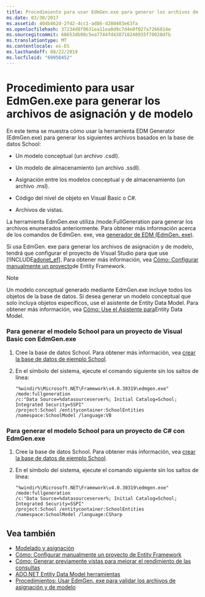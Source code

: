 ```yaml
---
title: Procedimiento para usar EdmGen.exe para generar los archivos de asignación y de modelo
ms.date: 03/30/2017
ms.assetid: 40db462d-2fd2-4cc1-ad86-d280403e63fa
ms.openlocfilehash: 37234d8f0631ea11ea0d9c7d4e8f027a7266814e
ms.sourcegitcommit: 68653db98c5ea7744fd438710248935f70020dfb
ms.translationtype: MT
ms.contentlocale: es-ES
ms.lasthandoff: 08/22/2019
ms.locfileid: "69958452"
---
```

# <a name="how-to-use-edmgenexe-to-generate-the-model-and-mapping-files"></a>Procedimiento para usar EdmGen.exe para generar los archivos de asignación y de modelo
En este tema se muestra cómo usar la herramienta EDM Generator (EdmGen.exe) para generar los siguientes archivos basados en la base de datos School:  
  
- Un modelo conceptual (un archivo .csdl).  
  
- Un modelo de almacenamiento (un archivo .ssdl).  
  
- Asignación entre los modelos conceptual y de almacenamiento (un archivo .msl).  
  
- Código del nivel de objeto en Visual Basic o C#.  
  
- Archivos de vistas.  
  
 La herramienta EdmGen.exe utiliza /mode:FullGeneration para generar los archivos enumerados anteriormente. Para obtener más información acerca de los comandos de EdmGen. exe, vea [generador de EDM (EdmGen. exe)](../../../../../docs/framework/data/adonet/ef/edm-generator-edmgen-exe.md).  
  
 Si usa EdmGen. exe para generar los archivos de asignación y de modelo, tendrá que configurar el proyecto de Visual Studio para que use [!INCLUDE[adonet_ef](../../../../../includes/adonet-ef-md.md)]. Para obtener más información, vea [Cómo: Configurar manualmente un proyecto](https://docs.microsoft.com/previous-versions/dotnet/netframework-4.0/bb738546(v=vs.100))de Entity Framework.  
  
> [!NOTE]
> Un modelo conceptual generado mediante EdmGen.exe incluye todos los objetos de la base de datos. Si desea generar un modelo conceptual que solo incluya objetos específicos, use el asistente de Entity Data Model. Para obtener más información, vea [Cómo: Use el Asistente para](https://docs.microsoft.com/previous-versions/dotnet/netframework-4.0/bb738677(v=vs.100))Entity Data Model.  
  
### <a name="to-generate-the-school-model-for-a-visual-basic-project-using-edmgenexe"></a>Para generar el modelo School para un proyecto de Visual Basic con EdmGen.exe  
  
1. Cree la base de datos School. Para obtener más información, vea [crear la base de datos de ejemplo School](https://docs.microsoft.com/previous-versions/dotnet/netframework-4.0/bb399731(v=vs.100)).  
  
2. En el símbolo del sistema, ejecute el comando siguiente sin los saltos de línea:  
  
    ```  
    "%windir%\Microsoft.NET\Framework\v4.0.30319\edmgen.exe" /mode:fullgeneration   
    /c:"Data Source=%datasourceserver%; Initial Catalog=School; Integrated Security=SSPI"   
    /project:School /entitycontainer:SchoolEntities /namespace:SchoolModel /language:VB  
    ```  
  
### <a name="to-generate-the-school-model-for-a-c-project-using-edmgenexe"></a>Para generar el modelo School para un proyecto de C# con EdmGen.exe  
  
1. Cree la base de datos School. Para obtener más información, vea [crear la base de datos de ejemplo School](https://docs.microsoft.com/previous-versions/dotnet/netframework-4.0/bb399731(v=vs.100)).  
  
2. En el símbolo del sistema, ejecute el comando siguiente sin los saltos de línea:  
  
    ```  
    "%windir%\Microsoft.NET\Framework\v4.0.30319\edmgen.exe" /mode:fullgeneration   
    /c:"Data Source=%datasourceserver%; Initial Catalog=School; Integrated Security=SSPI"   
    /project:School /entitycontainer:SchoolEntities /namespace:SchoolModel /language:CSharp  
    ```  
  
## <a name="see-also"></a>Vea también

- [Modelado y asignación](../../../../../docs/framework/data/adonet/ef/modeling-and-mapping.md)
- [Cómo: Configurar manualmente un proyecto de Entity Framework](https://docs.microsoft.com/previous-versions/dotnet/netframework-4.0/bb738546(v=vs.100))
- [Cómo: Generar previamente vistas para mejorar el rendimiento de las consultas](https://docs.microsoft.com/previous-versions/dotnet/netframework-4.0/bb896240(v=vs.100))
- [ADO.NET Entity Data Model herramientas](https://docs.microsoft.com/previous-versions/dotnet/netframework-4.0/bb399249(v=vs.100))
- [Procedimientos: Usar EdmGen. exe para validar los archivos de asignación y de modelo](../../../../../docs/framework/data/adonet/ef/how-to-use-edmgen-exe-to-validate-model-and-mapping-files.md)
